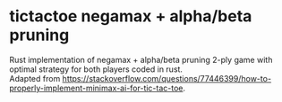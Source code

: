# tictactoe negamax + alpha/beta pruning
Rust implementation of negamax + alpha/beta pruning 2-ply game with optimal strategy for both players coded in rust.  
Adapted from https://stackoverflow.com/questions/77446399/how-to-properly-implement-minimax-ai-for-tic-tac-toe.